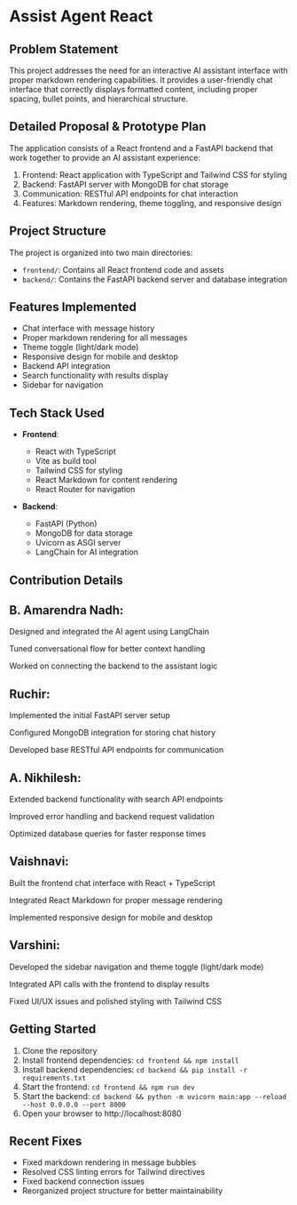 # Assist Agent React

## Problem Statement
This project addresses the need for an interactive AI assistant interface with proper markdown rendering capabilities. It provides a user-friendly chat interface that correctly displays formatted content, including proper spacing, bullet points, and hierarchical structure.

## Detailed Proposal & Prototype Plan
The application consists of a React frontend and a FastAPI backend that work together to provide an AI assistant experience:

1. Frontend: React application with TypeScript and Tailwind CSS for styling
2. Backend: FastAPI server with MongoDB for chat storage
3. Communication: RESTful API endpoints for chat interaction
4. Features: Markdown rendering, theme toggling, and responsive design

## Project Structure
The project is organized into two main directories:
- `frontend/`: Contains all React frontend code and assets
- `backend/`: Contains the FastAPI backend server and database integration

## Features Implemented
- Chat interface with message history
- Proper markdown rendering for all messages
- Theme toggle (light/dark mode)
- Responsive design for mobile and desktop
- Backend API integration
- Search functionality with results display
- Sidebar for navigation

## Tech Stack Used
- **Frontend**:
  - React with TypeScript
  - Vite as build tool
  - Tailwind CSS for styling
  - React Markdown for content rendering
  - React Router for navigation
  
- **Backend**:
  - FastAPI (Python)
  - MongoDB for data storage
  - Uvicorn as ASGI server
  - LangChain for AI integration

## Contribution Details

## B. Amarendra Nadh:

Designed and integrated the AI agent using LangChain

Tuned conversational flow for better context handling

Worked on connecting the backend to the assistant logic

## Ruchir:

Implemented the initial FastAPI server setup

Configured MongoDB integration for storing chat history

Developed base RESTful API endpoints for communication

## A. Nikhilesh:

Extended backend functionality with search API endpoints

Improved error handling and backend request validation

Optimized database queries for faster response times

## Vaishnavi:

Built the frontend chat interface with React + TypeScript

Integrated React Markdown for proper message rendering

Implemented responsive design for mobile and desktop

## Varshini:

Developed the sidebar navigation and theme toggle (light/dark mode)

Integrated API calls with the frontend to display results

Fixed UI/UX issues and polished styling with Tailwind CSS

## Getting Started
1. Clone the repository
2. Install frontend dependencies: `cd frontend && npm install`
3. Install backend dependencies: `cd backend && pip install -r requirements.txt`
4. Start the frontend: `cd frontend && npm run dev`
5. Start the backend: `cd backend && python -m uvicorn main:app --reload --host 0.0.0.0 --port 8000`
6. Open your browser to http://localhost:8080

## Recent Fixes
- Fixed markdown rendering in message bubbles
- Resolved CSS linting errors for Tailwind directives
- Fixed backend connection issues
- Reorganized project structure for better maintainability
